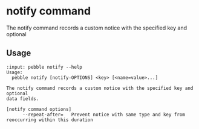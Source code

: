 # notify command

The notify command records a custom notice with the specified key and optional

## Usage

<!-- START AUTOMATED OUTPUT -->
```{terminal}
:input: pebble notify --help
Usage:
  pebble notify [notify-OPTIONS] <key> [<name=value>...]

The notify command records a custom notice with the specified key and optional
data fields.

[notify command options]
      --repeat-after=   Prevent notice with same type and key from reoccurring within this duration
```
<!-- END AUTOMATED OUTPUT -->
